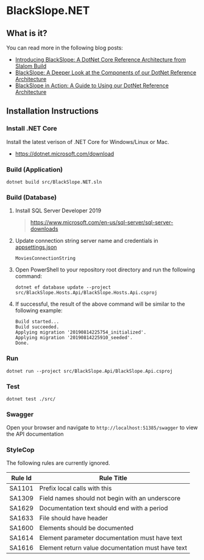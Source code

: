 # BlackSlope.NET

## What is it?

You can read more in the following blog posts:

* [Introducing BlackSlope: A DotNet Core Reference Architecture from Slalom Build](https://medium.com/slalom-build/introducing-black-slope-a-dotnet-core-reference-architecture-from-slalom-build-3f1452eb62ef)
* [BlackSlope: A Deeper Look at the Components of our DotNet Reference Architecture](https://medium.com/slalom-build/blackslope-a-deeper-look-at-the-components-of-our-dotnet-reference-architecture-b7b3a9d6e43b)
* [BlackSlope in Action: A Guide to Using our DotNet Reference Architecture](https://medium.com/slalom-build/blackslope-in-action-a-guide-to-using-our-dotnet-reference-architecture-d1e41eea8024)

## Installation Instructions

### Install .NET Core
Install the latest verison of .NET Core for Windows/Linux or Mac.
* https://dotnet.microsoft.com/download

### Build (Application)

	dotnet build src/BlackSlope.NET.sln

### Build (Database)

1. Install SQL Server Developer 2019
    > https://www.microsoft.com/en-us/sql-server/sql-server-downloads
2. Update connection string server name and credentials in [appsettings.json](./src/BlackSlope.Api/appsettings.json)
    ```
    MoviesConnectionString
    ```
3. Open PowerShell to your repository root directory and run the following command:
    ```
    dotnet ef database update --project src/BlackSlope.Hosts.Api/BlackSlope.Hosts.Api.csproj
    ```
4. If successful, the result of the above command will be similar to the following example:
    ```
    Build started...
    Build succeeded.
    Applying migration '20190814225754_initialized'.
    Applying migration '20190814225910_seeded'.
    Done.
    ```

### Run

	dotnet run --project src/BlackSlope.Api/BlackSlope.Api.csproj

### Test

    dotnet test ./src/

### Swagger
Open your browser and navigate to ```http://localhost:51385/swagger``` to view the API documentation

### StyleCop
The following rules are currently ignored.

| Rule Id | Rule Title |
| --- | --- |
| SA1101 | Prefix local calls with this |
| SA1309 | Field names should not begin with an underscore |
| SA1629 | Documentation text should end with a period |
| SA1633 | File should have header |
| SA1600 | Elements should be documented |
| SA1614 | Element parameter documentation must have text |
| SA1616 | Element return value documentation must have text |

